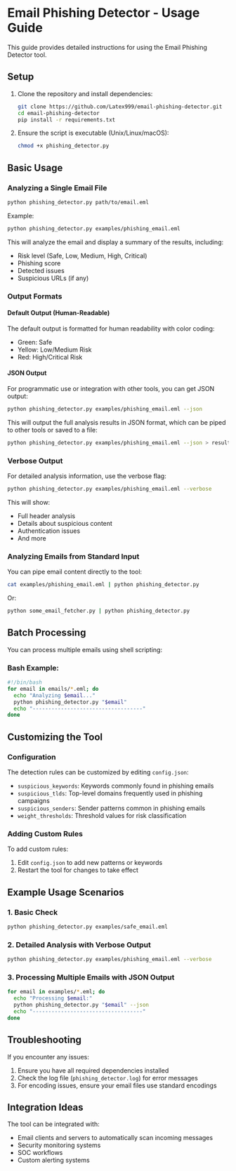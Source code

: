 # Email Phishing Detector - Usage Guide

This guide provides detailed instructions for using the Email Phishing Detector tool.

## Setup

1. Clone the repository and install dependencies:
   ```bash
   git clone https://github.com/Latex999/email-phishing-detector.git
   cd email-phishing-detector
   pip install -r requirements.txt
   ```

2. Ensure the script is executable (Unix/Linux/macOS):
   ```bash
   chmod +x phishing_detector.py
   ```

## Basic Usage

### Analyzing a Single Email File

```bash
python phishing_detector.py path/to/email.eml
```

Example:
```bash
python phishing_detector.py examples/phishing_email.eml
```

This will analyze the email and display a summary of the results, including:
- Risk level (Safe, Low, Medium, High, Critical)
- Phishing score
- Detected issues
- Suspicious URLs (if any)

### Output Formats

#### Default Output (Human-Readable)

The default output is formatted for human readability with color coding:
- Green: Safe
- Yellow: Low/Medium Risk
- Red: High/Critical Risk

#### JSON Output

For programmatic use or integration with other tools, you can get JSON output:

```bash
python phishing_detector.py examples/phishing_email.eml --json
```

This will output the full analysis results in JSON format, which can be piped to other tools or saved to a file:

```bash
python phishing_detector.py examples/phishing_email.eml --json > results.json
```

### Verbose Output

For detailed analysis information, use the verbose flag:

```bash
python phishing_detector.py examples/phishing_email.eml --verbose
```

This will show:
- Full header analysis
- Details about suspicious content
- Authentication issues
- And more

### Analyzing Emails from Standard Input

You can pipe email content directly to the tool:

```bash
cat examples/phishing_email.eml | python phishing_detector.py
```

Or:

```bash
python some_email_fetcher.py | python phishing_detector.py
```

## Batch Processing

You can process multiple emails using shell scripting:

### Bash Example:

```bash
#!/bin/bash
for email in emails/*.eml; do
  echo "Analyzing $email..."
  python phishing_detector.py "$email"
  echo "-----------------------------------"
done
```

## Customizing the Tool

### Configuration

The detection rules can be customized by editing `config.json`:

- `suspicious_keywords`: Keywords commonly found in phishing emails
- `suspicious_tlds`: Top-level domains frequently used in phishing campaigns
- `suspicious_senders`: Sender patterns common in phishing emails
- `weight_thresholds`: Threshold values for risk classification

### Adding Custom Rules

To add custom rules:

1. Edit `config.json` to add new patterns or keywords
2. Restart the tool for changes to take effect

## Example Usage Scenarios

### 1. Basic Check

```bash
python phishing_detector.py examples/safe_email.eml
```

### 2. Detailed Analysis with Verbose Output

```bash
python phishing_detector.py examples/phishing_email.eml --verbose
```

### 3. Processing Multiple Emails with JSON Output

```bash
for email in examples/*.eml; do
  echo "Processing $email:"
  python phishing_detector.py "$email" --json
  echo "-----------------------------------"
done
```

## Troubleshooting

If you encounter any issues:

1. Ensure you have all required dependencies installed
2. Check the log file (`phishing_detector.log`) for error messages
3. For encoding issues, ensure your email files use standard encodings

## Integration Ideas

The tool can be integrated with:

- Email clients and servers to automatically scan incoming messages
- Security monitoring systems
- SOC workflows
- Custom alerting systems
